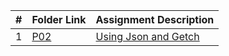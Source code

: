 
|   #   | Folder Link                            | Assignment Description                               |
| :---: | -------------------------------------- | ---------------------------------------------------- |
|   1  | [P02](./FakeAssignments/A01/README.md) | [Using Json and Getch](./FakeAssignments/A01/README.md) |
